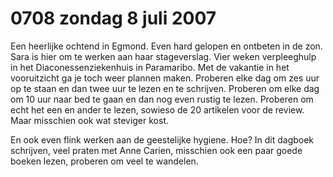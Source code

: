 # 0708 zondag 8 juli 2007
Een heerlijke ochtend in Egmond. Even hard gelopen en ontbeten in de zon. Sara is hier om te werken aan haar stageverslag. Vier weken verpleeghulp in het Diaconessenziekenhuis in Paramaribo. Met de vakantie in het vooruitzicht ga je toch weer plannen maken. Proberen elke dag om zes uur op te staan en dan twee uur te lezen en te schrijven. Proberen om elke dag om 10 uur naar bed te gaan en dan nog even rustig te lezen. Proberen om echt het een en ander te lezen, sowieso de 20 artikelen voor de review. Maar misschien ook wat steviger kost.

En ook even flink werken aan de geestelijke hygiene. Hoe? In dit dagboek schrijven, veel praten met Anne Carien, misschien ook een paar goede boeken lezen, proberen om veel te wandelen.